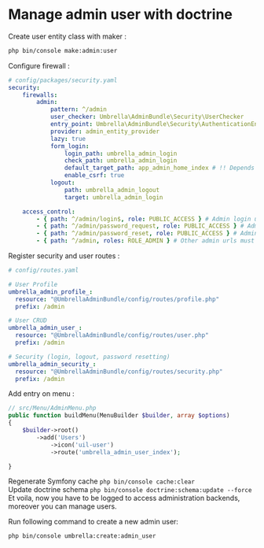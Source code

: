 # Manage admin user with doctrine
Create user entity class with maker :
```bash
php bin/console make:admin:user
```

Configure firewall :
```yaml
# config/packages/security.yaml
security:
    firewalls:
        admin:
            pattern: ^/admin
            user_checker: Umbrella\AdminBundle\Security\UserChecker
            entry_point: Umbrella\AdminBundle\Security\AuthenticationEntryPoint
            provider: admin_entity_provider
            lazy: true
            form_login:
                login_path: umbrella_admin_login
                check_path: umbrella_admin_login
                default_target_path: app_admin_home_index # !! Depends on your configuration
                enable_csrf: true
            logout:
                path: umbrella_admin_logout
                target: umbrella_admin_login

    access_control:
        - { path: ^/admin/login$, role: PUBLIC_ACCESS } # Admin login url mus be public 
        - { path: ^/admin/password_request, role: PUBLIC_ACCESS } # Admin password request url must be public
        - { path: ^/admin/password_reset, role: PUBLIC_ACCESS } # Admin password reset url must be public
        - { path: ^/admin, roles: ROLE_ADMIN } # Other admin urls must be protected
```

Register security and user routes :

```yaml
# config/routes.yaml

# User Profile
umbrella_admin_profile_:
  resource: "@UmbrellaAdminBundle/config/routes/profile.php"
  prefix: /admin

# User CRUD
umbrella_admin_user_:
  resource: "@UmbrellaAdminBundle/config/routes/user.php"
  prefix: /admin

# Security (login, logout, password resetting)
umbrella_admin_security_:
  resource: "@UmbrellaAdminBundle/config/routes/security.php"
  prefix: /admin

```

Add entry on menu :
```php
// src/Menu/AdminMenu.php
public function buildMenu(MenuBuilder $builder, array $options)
{
    $builder->root()
        ->add('Users')
            ->icon('uil-user')
            ->route('umbrella_admin_user_index');

}
```

Regenerate Symfony cache `php bin/console cache:clear` \
Update doctrine schema `php bin/console doctrine:schema:update --force` \
Et voila, now you have to be logged to access administration backends, moreover you can manage users.

Run following command to create a new admin user:
```bash
php bin/console umbrella:create:admin_user
```

